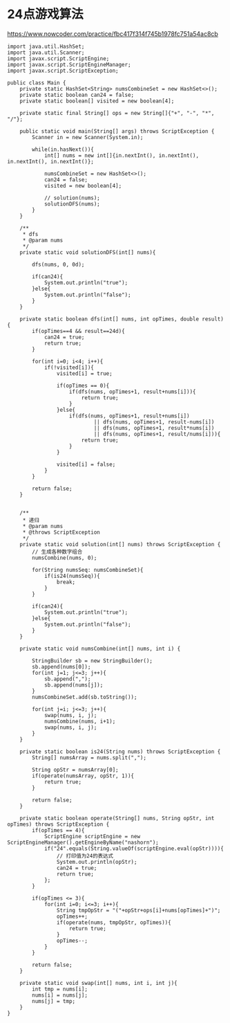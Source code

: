 # 24点游戏算法
https://www.nowcoder.com/practice/fbc417f314f745b1978fc751a54ac8cb

    import java.util.HashSet;
    import java.util.Scanner;
    import javax.script.ScriptEngine;
    import javax.script.ScriptEngineManager;
    import javax.script.ScriptException;
    
    public class Main {
        private static HashSet<String> numsCombineSet = new HashSet<>();
        private static boolean can24 = false;
        private static boolean[] visited = new boolean[4];
    
        private static final String[] ops = new String[]{"+", "-", "*", "/"};
    
        public static void main(String[] args) throws ScriptException {
            Scanner in = new Scanner(System.in);
    
            while(in.hasNext()){
                int[] nums = new int[]{in.nextInt(), in.nextInt(), in.nextInt(), in.nextInt()};
    
                numsCombineSet = new HashSet<>();
                can24 = false;
                visited = new boolean[4];
    
                // solution(nums);
                solutionDFS(nums);
            }
        }
    
        /**
         * dfs
         * @param nums
         */
        private static void solutionDFS(int[] nums){
    
            dfs(nums, 0, 0d);
    
            if(can24){
                System.out.println("true");
            }else{
                System.out.println("false");
            }
        }
    
        private static boolean dfs(int[] nums, int opTimes, double result){
            if(opTimes==4 && result==24d){
                can24 = true;
                return true;
            }
    
            for(int i=0; i<4; i++){
                if(!visited[i]){
                    visited[i] = true;
    
                    if(opTimes == 0){
                        if(dfs(nums, opTimes+1, result+nums[i])){
                            return true;
                        }
                    }else{
                        if(dfs(nums, opTimes+1, result+nums[i])
                                || dfs(nums, opTimes+1, result-nums[i])
                                || dfs(nums, opTimes+1, result*nums[i])
                                || dfs(nums, opTimes+1, result/nums[i])){
                            return true;
                        }
                    }
    
                    visited[i] = false;
                }
            }
    
            return false;
        }
    
    
        /**
         * 递归
         * @param nums
         * @throws ScriptException
         */
        private static void solution(int[] nums) throws ScriptException {
            // 生成各种数字组合
            numsCombine(nums, 0);
    
            for(String numsSeq: numsCombineSet){
                if(is24(numsSeq)){
                    break;
                }
            }
    
            if(can24){
                System.out.println("true");
            }else{
                System.out.println("false");
            }
        }
    
        private static void numsCombine(int[] nums, int i) {
    
            StringBuilder sb = new StringBuilder();
            sb.append(nums[0]);
            for(int j=1; j<=3; j++){
                sb.append(",");
                sb.append(nums[j]);
            }
            numsCombineSet.add(sb.toString());
    
            for(int j=i; j<=3; j++){
                swap(nums, i, j);
                numsCombine(nums, i+1);
                swap(nums, i, j);
            }
        }
    
        private static boolean is24(String nums) throws ScriptException {
            String[] numsArray = nums.split(",");
    
            String opStr = numsArray[0];
            if(operate(numsArray, opStr, 1)){
                return true;
            }
    
            return false;
        }
    
        private static boolean operate(String[] nums, String opStr, int opTimes) throws ScriptException {
            if(opTimes == 4){
                ScriptEngine scriptEngine = new ScriptEngineManager().getEngineByName("nashorn");
                if("24".equals(String.valueOf(scriptEngine.eval(opStr)))){
                    // 打印值为24的表达式
                    System.out.println(opStr);
                    can24 = true;
                    return true;
                };
            }
    
            if(opTimes <= 3){
                for(int i=0; i<=3; i++){
                    String tmpOpStr = "("+opStr+ops[i]+nums[opTimes]+")";
                    opTimes++;
                    if(operate(nums, tmpOpStr, opTimes)){
                        return true;
                    }
                    opTimes--;
                }
            }
    
            return false;
        }
    
        private static void swap(int[] nums, int i, int j){
            int tmp = nums[i];
            nums[i] = nums[j];
            nums[j] = tmp;
        }
    }
    


